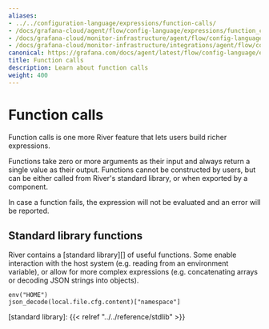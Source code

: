 ```yaml
---
aliases:
- ../../configuration-language/expressions/function-calls/
- /docs/grafana-cloud/agent/flow/config-language/expressions/function_calls/
- /docs/grafana-cloud/monitor-infrastructure/agent/flow/config-language/expressions/function_calls/
- /docs/grafana-cloud/monitor-infrastructure/integrations/agent/flow/config-language/expressions/function_calls/
canonical: https://grafana.com/docs/agent/latest/flow/config-language/expressions/function_calls/
title: Function calls
description: Learn about function calls
weight: 400
---
```


# Function calls
Function calls is one more River feature that lets users build richer
expressions.

Functions take zero or more arguments as their input and always return a single
value as their output. Functions cannot be constructed by users, but can be
either called from River's standard library, or when exported by a component.

In case a function fails, the expression will not be evaluated and an error
will be reported.

## Standard library functions
River contains a [standard library][] of useful functions. Some enable
interaction with the host system (e.g. reading from an environment variable), or
allow for more complex expressions (e.g. concatenating arrays or decoding JSON
strings into objects).
```river
env("HOME")
json_decode(local.file.cfg.content)["namespace"]
```

[standard library]: {{< relref "../../reference/stdlib" >}}

